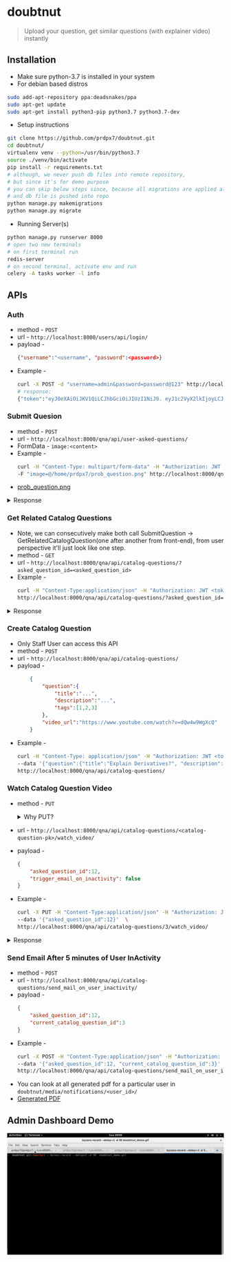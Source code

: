 # doubtnut
> Upload your question, get similar questions (with explainer video) instantly

## Installation
* Make sure python-3.7 is installed in your system
* For debian based distros
```bash
sudo add-apt-repository ppa:deadsnakes/ppa
sudo apt-get update
sudo apt-get install python3-pip python3.7 python3.7-dev
```
* Setup instructions
```bash
git clone https://github.com/prdpx7/doubtnut.git
cd doubtnut/
virtualenv venv --python=/usr/bin/python3.7
source ./venv/bin/activate
pip install -r requirements.txt
# although, we never push db files into remote repository,
# but since it's for demo purpose
# you can skip below steps since, because all migrations are applied already 
# and db file is pushed into repo
python manage.py makemigrations
python manage.py migrate
```

* Running Server(s)
```bash
python manage.py runserver 8000
# open two new terminals
# on first terminal run
redis-server
# on second terminal, activate env and run
celery -A tasks worker -l info
```

## APIs

### Auth
* method - `POST`
* url - `http://localhost:8000/users/api/login/`
* payload - 
    ```json
    {"username":"<username", "password":<password>}
    ```
* Example -
    ```bash
    curl -X POST -d "username=admin&password=password@123" http://localhost:8000/users/api/login/
    # response:
    {"token":"eyJ0eXAiOiJKV1QiLCJhbGciOiJIUzI1NiJ9. eyJ1c2VyX2lkIjoyLCJ1c2VybmFtZSI6ImFkbWluIiwiZXhwIjoxNTkwMjg2ODQxLCJlbWFpbCI6ImFkbWluQGRvdWJ0bnV0LmNv bSIsIm9yaWdfaWF0IjoxNTg5NjgyMDQxfQ.UTWm2hnQIOrWxkRMLH2mpV6zqgoxEFU1fHBw0o5m-pw","user":{"id":2,  "type":"STAFF","first_name":"admin","last_name":"","email":"admin@doubtnut.com"}}
    ```

### Submit Quesion
* method - `POST`
* url - `http://localhost:8000/qna/api/user-asked-questions/`
* FormData - `image:<content>`
* Example - 
    ```bash
    curl -H "Content-Type: multipart/form-data" -H "Authorization: JWT <token>" \
    -F "image=@/home/prdpx7/prob_question.png" http://localhost:8000/qna/api/user-asked-questions/
    
    ```
* [prob_question.png](https://i.imgur.com/KCYWXU2.png)
<details><summary>Response</summary>
<img src="https://i.imgur.com/tiH1ysc.png" width=900>
</details>

### Get Related Catalog Questions
* Note, we can consecutively make both call SubmitQuestion -> GetRelatedCatalogQuestion(one after another from front-end), from user perspective it'll just look like one step.
* method - `GET`
* url - `http://localhost:8000/qna/api/catalog-questions/?asked_question_id=<asked_question_id>`
* Example - 
    ```bash
    curl -H "Content-Type:application/json" -H "Authorization: JWT <token>" \ 
    http://localhost:8000/qna/api/catalog-questions/?asked_question_id=14
    ```

<details><summary>Response</summary>
<img src="https://i.imgur.com/TwRMsry.gif" width=900>
</details>



### Create Catalog Question
* Only Staff User can access this API
* method - `POST`
* url - `http://localhost:8000/qna/api/catalog-questions/`
* payload - 
    ```json
        {
            "question":{
                "title":"...",
                "description":"...",
                "tags":[1,2,3]
            },
            "video_url":"https://www.youtube.com/watch?v=dQw4w9WgXcQ"
        }
    ``` 
* Example - 
    ```bash
    curl -H "Content-Type: application/json" -H "Authorization: JWT <token>" \
    --data '{"question":{"title":"Explain Derivatives?", "description":"The paradox of the derivative", "tags":[3,4]}, "video_url":"https://www.youtube.com/watch?v=9vKqVkMQHKk"}' \
    http://localhost:8000/qna/api/catalog-questions/

    ```
### Watch Catalog Question Video
* method - `PUT`
    <details>
    <summary>Why PUT?</summary>
    <p>
    GET request would have made sense if we just have to return the result without modifying table. since, we have to modify the view_count of catalog question & update user_activity, we will go with PUT request.
    <p>
    </details>

* url - `http://localhost:8000/qna/api/catalog-questions/<catalog-question-pk>/watch_video/`
* payload - 
    ```json
    {
        "asked_question_id":12,
        "trigger_email_on_inactivity": false
    }
    ```
* Example - 
    ```bash
    curl -X PUT -H "Content-Type:application/json" -H "Authorization: JWT <token>" \ 
    --data '{"asked_question_id":12}'  \
    http://localhost:8000/qna/api/catalog-questions/3/watch_video/
    ```
<details><summary>Response</summary>
<img src="https://i.imgur.com/Gw4gK0l.gif" width=900>
</details>

### Send Email After 5 minutes of User InActivity
* method - `POST`
* url - `http://localhost:8000/qna/api/catalog-questions/send_mail_on_user_inactivity/`
* payload - 
    ```json
    {
        "asked_question_id":12, 
        "current_catalog_question_id":3
    }
    ```
* Example - 
    ```bash
    curl -X POST -H "Content-Type:application/json" -H "Authorization: JWT <token>" \
    --data '{"asked_question_id":12, "current_catalog_question_id":3}' \
    http://localhost:8000/qna/api/catalog-questions/send_mail_on_user_inactivity/
    ```
* You can look at all generated pdf for a particular user in `doubtnut/media/notifications/<user_id>/`
* [Generated PDF](./sample_generated_catalog.pdf)

## Admin Dashboard Demo
![Demo](./doubtnut_demo.gif)
